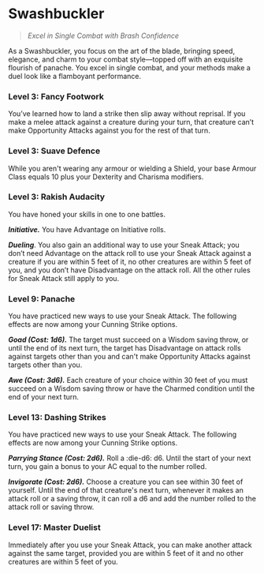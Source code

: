 # Swashbuckler

> *Excel in Single Combat with Brash Confidence*

As a Swashbuckler, you focus on the art of the blade, bringing speed, elegance, and charm to your combat style—topped off with an exquisite flourish of panache. You excel in single combat, and your methods make a duel look like a flamboyant performance.

### Level 3: Fancy Footwork

You’ve learned how to land a strike then slip away without reprisal. If you make a melee attack against a creature during your turn, that creature can’t make Opportunity Attacks against you for the rest of that turn. 

### Level 3: Suave Defence

While you aren't wearing any armour or wielding a Shield, your base Armour Class equals 10 plus your Dexterity and Charisma modifiers.
 
### Level 3: Rakish Audacity

You have honed your skills in one to one battles.

***Initiative.*** You have Advantage on Initiative rolls.

***Dueling***. You also gain an additional way to use your Sneak Attack; you don’t need Advantage on the attack roll to use your Sneak Attack against a creature if you are within 5 feet of it, no other creatures are within 5 feet of you, and you don’t have Disadvantage on the attack roll. All the other rules for Sneak Attack still apply to you. 

### Level 9: Panache

You have practiced new ways to use your Sneak Attack. The following effects are now among your Cunning Strike options.

***Goad (Cost: 1d6).*** The target must succeed on a Wisdom saving throw, or until the end of its next turn, the target has Disadvantage on attack rolls against targets other than you and can't make Opportunity Attacks against targets other than you.

***Awe (Cost: 3d6).*** Each creature of your choice within 30 feet of you must succeed on a Wisdom saving throw or have the Charmed condition until the end of your next turn.

### Level 13: Dashing Strikes

You have practiced new ways to use your Sneak Attack. The following effects are now among your Cunning Strike options.

***Parrying Stance (Cost: 2d6).*** Roll a :die-d6: d6. Until the start of your next turn, you gain a bonus to your AC equal to the number rolled.

***Invigorate (Cost: 2d6).*** Choose a creature you can see within 30 feet of yourself. Until the end of that creature's next turn, whenever it makes an attack roll or a saving throw, it can roll a d6 and add the number rolled to the attack roll or saving throw.

### Level 17: Master Duelist

Immediately after you use your Sneak Attack, you can make another attack against the same target, provided you are within 5 feet of it and no other creatures are within 5 feet of you.
